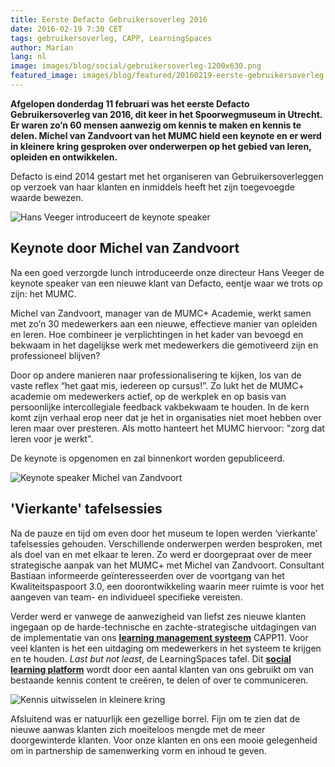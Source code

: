 ```yaml
---
title: Eerste Defacto Gebruikersoverleg 2016
date: 2016-02-19 7:30 CET
tags: gebruikersoverleg, CAPP, LearningSpaces
author: Marian
lang: nl
image: images/blog/social/gebruikersoverleg-1200x630.png
featured_image: images/blog/featured/20160219-eerste-gebruikersoverleg.jpg
---
```


**Afgelopen donderdag 11 februari was het eerste Defacto Gebruikersoverleg van 2016, dit keer in het Spoorwegmuseum in Utrecht. Er waren zo’n 60 mensen aanwezig om kennis te maken en kennis te delen. Michel van Zandvoort van het MUMC hield een keynote en er werd in kleinere kring gesproken over onderwerpen op het gebied van leren, opleiden en ontwikkelen.**

Defacto is eind 2014 gestart met het organiseren van Gebruikersoverleggen op verzoek van haar klanten en inmiddels heeft het zijn toegevoegde waarde bewezen.

![Hans Veeger introduceert de keynote speaker](/images/blog/gebruikersoverleg-11022016-01.jpg)

## Keynote door Michel van Zandvoort

Na een goed verzorgde lunch introduceerde onze directeur Hans Veeger de keynote speaker van een nieuwe klant van Defacto, eentje waar we trots op zijn: het MUMC.

Michel van Zandvoort, manager van de MUMC+ Academie, werkt samen met zo’n 30 medewerkers aan een nieuwe, effectieve manier van opleiden en leren. Hoe combineer je verplichtingen in het kader van bevoegd en bekwaam in het dagelijkse werk met medewerkers die gemotiveerd zijn en professioneel blijven?

Door op andere manieren naar professionalisering te kijken, los van de vaste reflex “het gaat mis, iedereen op cursus!”. Zo lukt het de MUMC+ academie om medewerkers actief, op de werkplek en op basis van persoonlijke intercollegiale feedback vakbekwaam te houden. In de kern komt zijn verhaal erop neer dat je het in organisaties niet moet hebben over leren maar over presteren. Als motto hanteert het MUMC hiervoor: "zorg dat leren voor je werkt".

De keynote is opgenomen en zal binnenkort worden gepubliceerd.

![Keynote speaker Michel van Zandvoort](/images/blog/gebruikersoverleg-11022016-02.jpg)

## 'Vierkante' tafelsessies

Na de pauze en tijd om even door het museum te lopen werden ‘vierkante’ tafelsessies gehouden. Verschillende onderwerpen werden besproken, met als doel van en met elkaar te leren. Zo werd er doorgepraat over de meer strategische aanpak van het MUMC+ met Michel van Zandvoort. Consultant Bastiaan informeerde geïnteresseerden over de voortgang van het Kwaliteitspaspoort 3.0, een doorontwikkeling waarin meer ruimte is voor het aangeven van team- en individueel specifieke vereisten.

Verder werd er vanwege de aanwezigheid van liefst zes nieuwe klanten ingegaan op de harde-technische en zachte-strategische uitdagingen van de implementatie van ons **[learning management systeem](/capp-lms/)** CAPP11. Voor veel klanten is het een uitdaging om medewerkers in het systeem te krijgen en te houden. *Last but not least*, de LearningSpaces tafel. Dit **[social learning platform](http://www.learningspaces.nl)** wordt door een aantal klanten van ons gebruikt om van bestaande kennis content te creëren, te delen of over te communiceren.

![Kennis uitwisselen in kleinere kring](/images/blog/gebruikersoverleg-11022016-03.jpg)

Afsluitend was er natuurlijk een gezellige borrel. Fijn om te zien dat de nieuwe aanwas klanten zich moeiteloos mengde met de meer doorgewinterde klanten. Voor onze klanten en ons een mooie gelegenheid om in partnership de samenwerking vorm en inhoud te geven.
